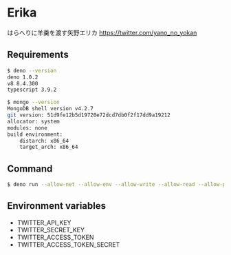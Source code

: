 # Erika

はらへりに羊羹を渡す矢野エリカ <https://twitter.com/yano_no_yokan>

## Requirements

```bash
$ deno --version
deno 1.0.2
v8 8.4.300
typescript 3.9.2

$ mongo --version
MongoDB shell version v4.2.7
git version: 51d9fe12b5d19720e72dcd7db0f2f17dd9a19212
allocator: system
modules: none
build environment:
    distarch: x86_64
    target_arch: x86_64
```

## Command

```bash
$ deno run --allow-net --allow-env --allow-write --allow-read --allow-plugin --unstable mod.ts
```

## Environment variables

- TWITTER_API_KEY
- TWITTER_SECRET_KEY
- TWITTER_ACCESS_TOKEN
- TWITTER_ACCESS_TOKEN_SECRET
